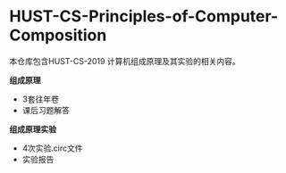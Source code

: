 # HUST-CS-Principles-of-Computer-Composition
本仓库包含HUST-CS-2019 计算机组成原理及其实验的相关内容。

**组成原理**

- 3套往年卷
- 课后习题解答

**组成原理实验**

- 4次实验.circ文件
- 实验报告
